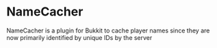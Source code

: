 NameCacher
===

NameCacher is a plugin for Bukkit to cache player names since they are now primarily identified by unique IDs by the server